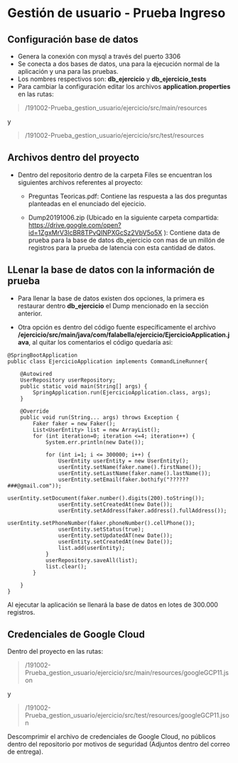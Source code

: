 # Gestión de usuario - Prueba Ingreso

## Configuración base de datos

 - Genera la conexión con mysql a través del puerto 3306
 - Se conecta a dos bases de datos, una para la ejecución normal de la aplicación y una para las pruebas.
 - Los nombres respectivos son:  **db_ejercicio**  y **db_ejercicio_tests**
 - Para cambiar la configuración editar los archivos **application.properties** en las rutas:

> /191002-Prueba_gestion_usuario/ejercicio/src/main/resources

y

> /191002-Prueba_gestion_usuario/ejercicio/src/test/resources

## Archivos dentro del proyecto
- Dentro del repositorio dentro de la carpeta Files se encuentran los siguientes archivos referentes al proyecto:

    - Preguntas Teoricas.pdf: Contiene las respuesta a las dos preguntas planteadas en el enunciado del ejecicio.

    - Dump20191006.zip (Ubicado en la siguiente carpeta compartida: https://drive.google.com/open?id=1ZgxMrV3lcBR8TPvQINPXGcSz2VbV5o5X ): Contiene data de prueba para la base de datos db_ejercicio con mas de un millón de registros para la prueba de latencia con esta cantidad de datos.

## LLenar la base de datos con la información de prueba

- Para llenar la base de datos existen dos opciones, la primera es restaurar dentro **db_ejercicio** el Dump mencionado en la sección anterior.

- Otra opción es dentro del código fuente específicamente el archivo **/ejercicio/src/main/java/com/falabella/ejercicio/EjercicioApplication.java**, al quitar los comentarios el código quedaría asi: 

```
@SpringBootApplication
public class EjercicioApplication implements CommandLineRunner{
						
    @Autowired
    UserRepository userRepository;
	public static void main(String[] args) {
		SpringApplication.run(EjercicioApplication.class, args);
	}
	
    @Override
    public void run(String... args) throws Exception {
        Faker faker = new Faker();
        List<UserEntity> list = new ArrayList();
        for (int iteration=0; iteration <=4; iteration++) {
            System.err.println(new Date());

            for (int i=1; i <= 300000; i++) {
                UserEntity userEntity = new UserEntity();
                userEntity.setName(faker.name().firstName());
                userEntity.setLastName(faker.name().lastName());
                userEntity.setEmail(faker.bothify("??????###@gmail.com"));
                userEntity.setDocument(faker.number().digits(200).toString());
                userEntity.setCreatedAt(new Date());
                userEntity.setAddress(faker.address().fullAddress());
                userEntity.setPhoneNumber(faker.phoneNumber().cellPhone());
                userEntity.setStatus(true);
                userEntity.setUpdatedAT(new Date());
                userEntity.setCreatedAt(new Date());
                list.add(userEntity);
            }        
            userRepository.saveAll(list);
            list.clear();
        }

    }
}
```

Al ejecutar la aplicación se llenará la base de datos en lotes de 300.000 registros. 


## Credenciales de Google Cloud

Dentro del proyecto en las rutas:

> /191002-Prueba_gestion_usuario/ejercicio/src/main/resources/googleGCP11.json


y 


>/191002-Prueba_gestion_usuario/ejercicio/src/test/resources/googleGCP11.json

Descomprimir el archivo de credenciales de Google Cloud, no públicos dentro del repositorio por motivos de seguridad (Adjuntos dentro del correo de entrega).

